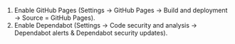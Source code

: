 1. Enable GitHub Pages (Settings -> GitHub Pages -> Build and deployment -> Source = GitHub Pages).
2. Enable Dependabot (Settings -> Code security and analysis -> Dependabot alerts & Dependabot security updates).
